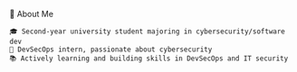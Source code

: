 👋 About Me

    🎓 Second-year university student majoring in cybersecurity/software dev
    💼 DevSecOps intern, passionate about cybersecurity 
    📚 Actively learning and building skills in DevSecOps and IT security



